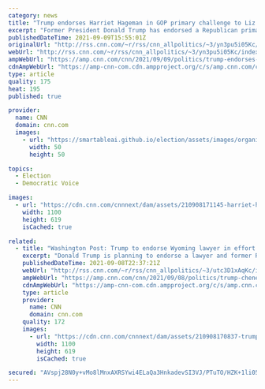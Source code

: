 ```yaml
---
category: news
title: "Trump endorses Harriet Hageman in GOP primary challenge to Liz Cheney"
excerpt: "Former President Donald Trump has endorsed a Republican primary challenger to Wyoming Rep. Liz Cheney, a vocal critic of the former president who voted to impeach him earlier this year.\n    \n"
publishedDateTime: 2021-09-09T15:55:01Z
originalUrl: "http://rss.cnn.com/~r/rss/cnn_allpolitics/~3/yn3pu5i05Kc/index.html"
webUrl: "http://rss.cnn.com/~r/rss/cnn_allpolitics/~3/yn3pu5i05Kc/index.html"
ampWebUrl: "https://amp.cnn.com/cnn/2021/09/09/politics/trump-endorses-harriet-hageman-cheney-challenger/index.html"
cdnAmpWebUrl: "https://amp-cnn-com.cdn.ampproject.org/c/s/amp.cnn.com/cnn/2021/09/09/politics/trump-endorses-harriet-hageman-cheney-challenger/index.html"
type: article
quality: 175
heat: 195
published: true

provider:
  name: CNN
  domain: cnn.com
  images:
    - url: "https://smartableai.github.io/election/assets/images/organizations/cnn.com-50x50.jpg"
      width: 50
      height: 50

topics:
  - Election
  - Democratic Voice

images:
  - url: "https://cdn.cnn.com/cnnnext/dam/assets/210908171145-harriet-hageman-2018-super-tease.jpg"
    width: 1100
    height: 619
    isCached: true

related:
  - title: "Washington Post: Trump to endorse Wyoming lawyer in effort to primary Cheney "
    excerpt: "Donald Trump is planning to endorse a lawyer and former Republican Party official in Wyoming in an effort to primary GOP Rep. Liz Cheney, an outspoken critic of the former President who has drawn his ire for rejecting his claims of voter fraud in the 2020 election, The Washington Post reported Wednesday.\n"
    publishedDateTime: 2021-09-08T22:37:21Z
    webUrl: "http://rss.cnn.com/~r/rss/cnn_allpolitics/~3/utc3D1xAqKc/index.html"
    ampWebUrl: "https://amp.cnn.com/cnn/2021/09/08/politics/trump-cheney-endorsement-primary-harriet-hageman/index.html"
    cdnAmpWebUrl: "https://amp-cnn-com.cdn.ampproject.org/c/s/amp.cnn.com/cnn/2021/09/08/politics/trump-cheney-endorsement-primary-harriet-hageman/index.html"
    type: article
    provider:
      name: CNN
      domain: cnn.com
    quality: 172
    images:
      - url: "https://cdn.cnn.com/cnnnext/dam/assets/210908170837-trump-cheney-split-super-tease.jpg"
        width: 1100
        height: 619
        isCached: true

secured: "AVspj28N0y+vMo8lMnxAXRSYwi4ELaQa3HnkadevSI3VJ/PTuTO/HZK+1li05zozSqXp1upuE54c8TS4vEcfidSYl1amzqH4sJFWCQ3ZDU9swiEsYxjJgt8nPgLum45jDabEF4AE+WDnxFcBshpap1qKUiB1X4UvsAPmCSQxrXldiC93q9PFwlmNck1pDHUI1SJmil8blqSRsHVa5BN0+aS21eA9/YHEDDQzFxs5T1+HQgvzR+xMLsfL88y/l5CNg7ggg6pmPmHd9kQeH2kQf+5xpnw/4K0lwtNtQIgJSxUcakWcwZOv9zzGptWfNyFyX9bsk4rpHC+0UFffPMv4GqpeMv6vcA1bRcMQ7WKC0NY=;O5r/LKlXqfR2PdK7WhfbDg=="
---
```


